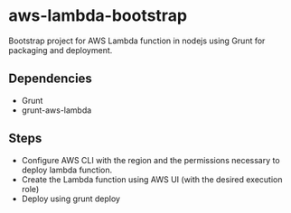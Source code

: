 # aws-lambda-bootstrap
Bootstrap project for AWS Lambda function in nodejs using Grunt for packaging and deployment.

## Dependencies ##
* Grunt
* grunt-aws-lambda


## Steps ##
* Configure AWS CLI with the region and the permissions necessary to deploy lambda function.
* Create the Lambda function using AWS UI (with the desired execution role)
* Deploy using grunt deploy

